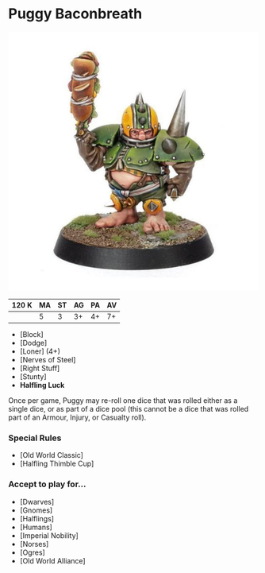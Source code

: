 # Puggy Baconbreath

![](../media/starplayers/PuggyBaconbreath.jpg)

| 120 K  | MA | ST | AG | PA | AV |
| --- | --- | --- | --- | --- | --- |
| | 5 | 3 | 3+ | 4+ | 7+ |

* [Block]
* [Dodge]
* [Loner] (4+)
* [Nerves of Steel]
* [Right Stuff]
* [Stunty]
* **Halfling Luck**

Once per game, Puggy may re-roll one dice that was rolled either as a single dice, or as part of a dice pool (this cannot be a dice that was rolled part of an Armour, Injury, or Casualty roll).

### Special Rules
* [Old World Classic]
* [Halfling Thimble Cup]

### Accept to play for...
* [Dwarves]
* [Gnomes]
* [Halflings]
* [Humans]
* [Imperial Nobility]
* [Norses]
* [Ogres]
* [Old World Alliance]
